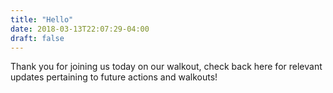 ```yaml
---
title: "Hello"
date: 2018-03-13T22:07:29-04:00
draft: false
---
```

Thank you for joining us today on our walkout, check back here for relevant updates pertaining to future actions and walkouts!
